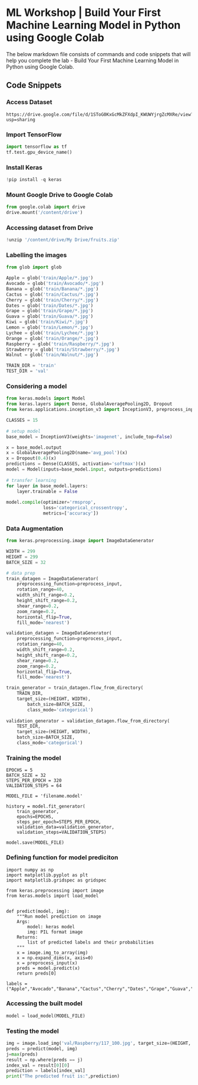 # ML Workshop | Build Your First Machine Learning Model in Python using Google Colab

The below markdown file consists of commands and code snippets that will help you complete the lab - Build Your First Machine Learning Model in Python using Google Colab.

## Code Snippets

### Access Dataset

```
https://drive.google.com/file/d/1SToG0KxGcMkZFXdpI_KWUWYjrgZcMXRe/view?usp=sharing
```

### Import TensorFlow

```python
import tensorflow as tf
tf.test.gpu_device_name()
```
### Install Keras

```python
!pip install -q keras
```

### Mount Google Drive to Google Colab

```python
from google.colab import drive
drive.mount('/content/drive')
```

### Accessing dataset from Drive

```python
!unzip '/content/drive/My Drive/fruits.zip'
```

### Labelling the images

```python
from glob import glob

Apple = glob('train/Apple/*.jpg')
Avocado = glob('train/Avocado/*.jpg')
Banana = glob('train/Banana/*.jpg')
Cactus = glob('train/Cactus/*.jpg')
Cherry = glob('train/Cherry/*.jpg')
Dates = glob('train/Dates/*.jpg')
Grape = glob('train/Grape/*.jpg')
Guava = glob('train/Guava/*.jpg')
Kiwi = glob('train/Kiwi/*.jpg')
Lemon = glob('train/Lemon/*.jpg')
Lychee = glob('train/Lychee/*.jpg')
Orange = glob('train/Orange/*.jpg')
Raspberry = glob('train/Raspberry/*.jpg')
Strawberry = glob('train/Strawberry/*.jpg')
Walnut = glob('train/Walnut/*.jpg')

TRAIN_DIR = 'train'
TEST_DIR = 'val'
```
### Considering a model

```python
from keras.models import Model
from keras.layers import Dense, GlobalAveragePooling2D, Dropout
from keras.applications.inception_v3 import InceptionV3, preprocess_input

CLASSES = 15
    
# setup model
base_model = InceptionV3(weights='imagenet', include_top=False)

x = base_model.output
x = GlobalAveragePooling2D(name='avg_pool')(x)
x = Dropout(0.4)(x)
predictions = Dense(CLASSES, activation='softmax')(x)
model = Model(inputs=base_model.input, outputs=predictions)
   
# transfer learning
for layer in base_model.layers:
    layer.trainable = False
      
model.compile(optimizer='rmsprop',
              loss='categorical_crossentropy',
              metrics=['accuracy'])
```

### Data Augmentation

```python
from keras.preprocessing.image import ImageDataGenerator

WIDTH = 299
HEIGHT = 299
BATCH_SIZE = 32

# data prep
train_datagen = ImageDataGenerator(
    preprocessing_function=preprocess_input,
    rotation_range=40,
    width_shift_range=0.2,
    height_shift_range=0.2,
    shear_range=0.2,
    zoom_range=0.2,
    horizontal_flip=True,
    fill_mode='nearest')

validation_datagen = ImageDataGenerator(
    preprocessing_function=preprocess_input,
    rotation_range=40,
    width_shift_range=0.2,
    height_shift_range=0.2,
    shear_range=0.2,
    zoom_range=0.2,
    horizontal_flip=True,
    fill_mode='nearest')

train_generator = train_datagen.flow_from_directory(
    TRAIN_DIR,
    target_size=(HEIGHT, WIDTH),
		batch_size=BATCH_SIZE,
		class_mode='categorical')
    
validation_generator = validation_datagen.flow_from_directory(
    TEST_DIR,
    target_size=(HEIGHT, WIDTH),
    batch_size=BATCH_SIZE,
    class_mode='categorical')
```

### Training the model

```
EPOCHS = 5
BATCH_SIZE = 32
STEPS_PER_EPOCH = 320
VALIDATION_STEPS = 64

MODEL_FILE = 'filename.model'

history = model.fit_generator(
    train_generator,
    epochs=EPOCHS,
    steps_per_epoch=STEPS_PER_EPOCH,
    validation_data=validation_generator,
    validation_steps=VALIDATION_STEPS)
  
model.save(MODEL_FILE)
```

### Defining function for model prediciton

```
import numpy as np
import matplotlib.pyplot as plt
import matplotlib.gridspec as gridspec

from keras.preprocessing import image
from keras.models import load_model


def predict(model, img):
    """Run model prediction on image
    Args:
        model: keras model
        img: PIL format image
    Returns:
        list of predicted labels and their probabilities 
    """
    x = image.img_to_array(img)
    x = np.expand_dims(x, axis=0)
    x = preprocess_input(x)
    preds = model.predict(x)
    return preds[0]

labels = ("Apple","Avocado","Banana","Cactus","Cherry","Dates","Grape","Guava","Kiwi","Lemon","Lychee","Orange","Raspberry","Strawberry","Walnut")

```

### Accessing the built model

```python
model = load_model(MODEL_FILE)
```

### Testing the model

```python
img = image.load_img('val/Raspberry/117_100.jpg', target_size=(HEIGHT, WIDTH))
preds = predict(model, img)
j=max(preds)
result = np.where(preds == j)
index_val = result[0][0]
prediction = labels[index_val]
print("The predicted fruit is:",prediction)
```